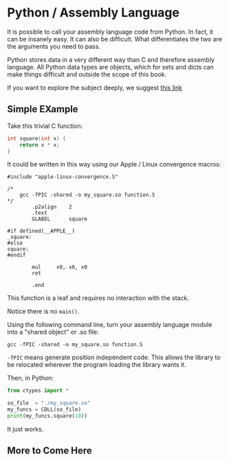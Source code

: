 # Python / Assembly Language

It is possible to call your assembly language code from Python. In fact,
it can be insanely easy. It can also be difficult. What differentiates
the two are the arguments you need to pass.

Python stores data in a very different way than C and therefore assembly
language. All Python data types are objects, which for sets and dicts
can make things difficult and outside the scope of this book.

If you want to explore the subject deeply, we suggest
[this link](https://realpython.com/python-bindings-overview)

## Simple EXample

Take this trivial C function:

```c
int square(int x) {
    return x * x;
}
```

It could be written in this way using our Apple / Linux convergence
macros:

```text
#include "apple-linux-convergence.S"

/*
    gcc -fPIC -shared -o my_square.so function.S 
*/
        .p2align    2
        .text
        GLABEL      square

#if defined(__APPLE__)
_square:
#else
square:
#endif

        mul     x0, x0, x0
        ret

        .end
```

This function is a leaf and requires no interaction with the stack.

Notice there is no `main()`.

Using the following command line, turn your assembly language module
into a "shared object" or .so file:

```text
gcc -fPIC -shared -o my_square.so function.S
```

`-fPIC` means generate position independent code. This allows the library
to be relocated wherever the program loading the library wants it.

Then, in Python:

```python
from ctypes import *

so_file  = "./my_square.so"
my_funcs = CDLL(so_file)
print(my_funcs.square(10))
```

It just works.

## More to Come Here
